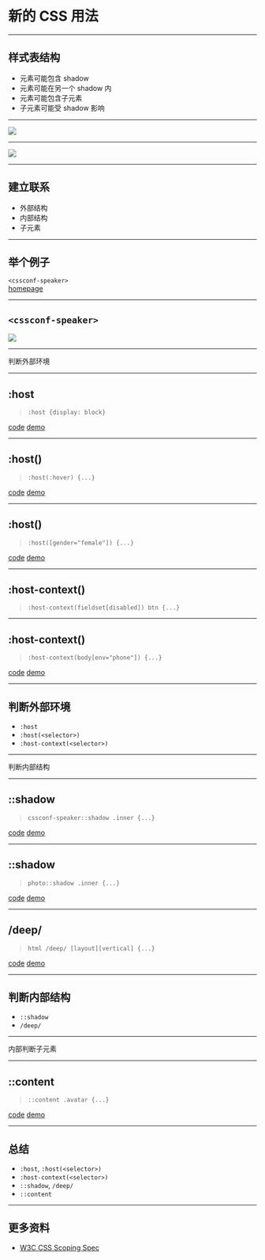 # 新的 CSS 用法

----

## 样式表结构

* 元素可能包含 shadow
* 元素可能在另一个 shadow 内
* 元素可能包含子元素
* 子元素可能受 shadow 影响

----

![](images/shadows.png)

----

![](images/inception.jpg)

----

## 建立联系

* 外部结构
* 内部结构
* 子元素

----

## 举个例子

`<cssconf-speaker>`  
[homepage](http://css.w3ctech.com/)

----

## `<cssconf-speaker>`

![](images/cssconf-speaker.png)

----

判断外部环境

----

## :host

> `:host {display: block}`

[code](view-source:http://jinjiang.github.io/webcomponents-demo/css-scoping/speaker.html) [demo](http://jinjiang.github.io/webcomponents-demo/css-scoping/speaker.html)

----

## :host(<selector>)

> `:host(:hover) {...}`

[code](view-source:http://jinjiang.github.io/webcomponents-demo/css-scoping/speaker-1.html) [demo](http://jinjiang.github.io/webcomponents-demo/css-scoping/speaker-1.html)

----

## :host(<selector>)

> `:host([gender="female"]) {...}`

[code](view-source:http://jinjiang.github.io/webcomponents-demo/css-scoping/speaker-2.html) [demo](http://jinjiang.github.io/webcomponents-demo/css-scoping/speaker-2.html)

----

## :host-context(<selector>)

> `:host-context(fieldset[disabled]) btn {...}`

----

## :host-context(<selector>)

> `:host-context(body[env="phone"]) {...}`

[code](view-source:http://jinjiang.github.io/webcomponents-demo/css-scoping/speaker-3.html) [demo](http://jinjiang.github.io/webcomponents-demo/css-scoping/speaker-3.html)

----

## 判断外部环境

* `:host`
* `:host(<selector>)`
* `:host-context(<selector>)`

----

判断内部结构

----

## ::shadow

> `cssconf-speaker::shadow .inner {...}`

[code](view-source:http://jinjiang.github.io/webcomponents-demo/css-scoping/speaker-4.html) [demo](http://jinjiang.github.io/webcomponents-demo/css-scoping/speaker-4.html)

----

## ::shadow

> `photo::shadow .inner {...}`

[code](view-source:http://jinjiang.github.io/webcomponents-demo/css-scoping/speaker-5.html) [demo](http://jinjiang.github.io/webcomponents-demo/css-scoping/speaker-5.html)

----

## /deep/

> `html /deep/ [layout][vertical] {...}`

[code](view-source:http://jinjiang.github.io/webcomponents-demo/css-scoping/speaker-6.html) [demo](http://jinjiang.github.io/webcomponents-demo/css-scoping/speaker-6.html)

----

## 判断内部结构

* `::shadow`
* `/deep/`

----

内部判断子元素

----

## ::content

> `::content .avatar {...}`

[code](view-source:http://jinjiang.github.io/webcomponents-demo/css-scoping/speaker-7.html) [demo](http://jinjiang.github.io/webcomponents-demo/css-scoping/speaker-7.html)

----

## 总结

* `:host`, `:host(<selector>)`
* `:host-context(<selector>)`
* `::shadow`, `/deep/`
* `::content`

----

## 更多资料

* [W3C CSS Scoping Spec](http://www.w3.org/TR/css-scoping-1/#shadow-dom)

